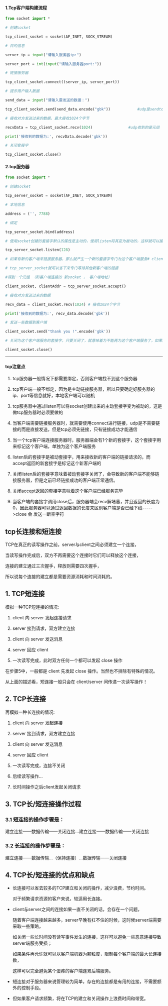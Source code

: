 #### 1.Tcp客户端构建流程

```py
from socket import *

# 创建socket

tcp_client_socket = socket(AF_INET, SOCK_STREAM)

# 目的信息

server_ip = input("请输入服务器ip:")

server_port = int(input("请输入服务器port:"))

# 链接服务器

tcp_client_socket.connect((server_ip, server_port))

# 提示用户输入数据

send_data = input("请输入要发送的数据：")

tcp_client_socket.send(send_data.encode("gbk"))            #udp是sendto

# 接收对方发送过来的数据，最大接收1024个字节

recvData = tcp_client_socket.recv(1024)                #udp收到的是元组

print('接收到的数据为:', recvData.decode('gbk'))

# 关闭套接字

tcp_client_socket.close()


```

#### 2.tcp服务器

```py
from socket import *

# 创建socket

tcp_server_socket = socket(AF_INET, SOCK_STREAM)

# 本地信息

address = ('', 7788)

# 绑定

tcp_server_socket.bind(address)

# 使用socket创建的套接字默认的属性是主动的，使用listen将其变为被动的，这样就可以接收别人的链接了

tcp_server_socket.listen(128)

# 如果有新的客户端来链接服务器，那么就产生一个新的套接字专门为这个客户端服务# client_socket用来为这个客户端服务

# tcp_server_socket就可以省下来专门等待其他新客户端的链接

#得到一个元组 （和客户端连接的 新socket ， 客户端地址）

client_socket, clientAddr = tcp_server_socket.accept()

# 接收对方发送过来的数据

recv_data = client_socket.recv(1024) # 接收1024个字节

print('接收到的数据为:', recv_data.decode('gbk'))

# 发送一些数据到客户端

client_socket.send("thank you !".encode('gbk'))

# 关闭为这个客户端服务的套接字，只要关闭了，就意味着为不能再为这个客户端服务了，如果还需要服务，只能再次重新连接

client_socket.close()
```

---

#### tcp注意点

1. tcp服务器一般情况下都需要绑定，否则客户端找不到这个服务器

2. tcp客户端一般不绑定，因为是主动链接服务器，所以只要确定好服务器的ip、port等信息就好，本地客户端可以随机

3. tcp服务器中通过listen可以将socket创建出来的主动套接字变为被动的，这是做tcp服务器时必须要做的

4. 当客户端需要链接服务器时，就需要使用connect进行链接，udp是不需要链接的而是直接发送，但是tcp必须先链接，只有链接成功才能通信

5. 当一个tcp客户端连接服务器时，服务器端会有1个新的套接字，这个套接字用来标记这个客户端，单独为这个客户端服务

6. listen后的套接字是被动套接字，用来接收新的客户端的链接请求的，而accept返回的新套接字是标记这个新客户端的

7. 关闭listen后的套接字意味着被动套接字关闭了，会导致新的客户端不能够链接服务器，但是之前已经链接成功的客户端正常通信。

8. 关闭accept返回的套接字意味着这个客户端已经服务完毕

9. 当客户端的套接字调用close后，服务器端会recv解堵塞，并且返回的长度为0，因此服务器可以通过返回数据的长度来区别客户端是否已经下线----->close 会 发送一断空字符

### 

## tcp长连接和短连接

TCP在真正的读写操作之前，server与client之间必须建立一个连接，

当读写操作完成后，双方不再需要这个连接时它们可以释放这个连接，

连接的建立通过三次握手，释放则需要四次握手，

所以说每个连接的建立都是需要资源消耗和时间消耗的。

## 1. TCP短连接

模拟一种TCP短连接的情况:

1. client 向 server 发起连接请求

2. server 接到请求，双方建立连接

3. client 向 server 发送消息

4. server 回应 client

5. 一次读写完成，此时双方任何一个都可以发起 close 操作

在步骤5中，一般都是 client 先发起 close 操作。当然也不排除有特殊的情况。

从上面的描述看，短连接一般只会在 client/server 间传递一次读写操作！

## 2. TCP长连接

再模拟一种长连接的情况:

1. client 向 server 发起连接

2. server 接到请求，双方建立连接

3. client 向 server 发送消息

4. server 回应 client

5. 一次读写完成，连接不关闭

6. 后续读写操作...

7. 长时间操作之后client发起关闭请求

## 3. TCP长/短连接操作过程

### 3.1 短连接的操作步骤是：

建立连接——数据传输——关闭连接...建立连接——数据传输——关闭连接

### 3.2 长连接的操作步骤是：

建立连接——数据传输...（保持连接）...数据传输——关闭连接

## 4. TCP长/短连接的优点和缺点

- 长连接可以省去较多的TCP建立和关闭的操作，减少浪费，节约时间。
  
  对于频繁请求资源的客户来说，较适用长连接。

- client与server之间的连接如果一直不关闭的话，会存在一个问题，
  
  随着客户端连接越来越多，server早晚有扛不住的时候，这时候server端需要采取一些策略，
  
  如关闭一些长时间没有读写事件发生的连接，这样可以避免一些恶意连接导致server端服务受损；
  
  如果条件再允许就可以以客户端机器为颗粒度，限制每个客户端的最大长连接数，
  
  这样可以完全避免某个蛋疼的客户端连累后端服务。

- 短连接对于服务器来说管理较为简单，存在的连接都是有用的连接，不需要额外的控制手段。

- 但如果客户请求频繁，将在TCP的建立和关闭操作上浪费时间和带宽。
